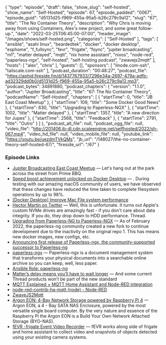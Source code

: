 {
  "type": "episode",
  "draft": false,
  "show_slug": "self-hosted",
  "show_name": "Self-Hosted",
  "episode": 67,
  "episode_padded": "0067",
  "episode_guid": "d5131d25-f969-455a-95a5-b26c279c9a12",
  "slug": "67",
  "title": "The No Container Theory",
  "description": "Why Chris is moving away from using Containers, Alex's new project, and some great follow-up.",
  "date": "2022-03-25T06:45:00-07:00",
  "header_image": "/images/shows/self-hosted.png",
  "categories": [
    "Self-Hosted"
  ],
  "tags": [
    "ansible",
    "asahi linux",
    "beardedtek",
    "docker",
    "docker desktop",
    "esphome",
    "f_fullsync",
    "fevr",
    "frigate",
    "fsync",
    "jupiter broadcasting",
    "m1",
    "matter delayed",
    "mqtt",
    "nix home assistant",
    "nixos",
    "node-red",
    "paperless-ngx",
    "self-hosted",
    "self-hosting podcast",
    "zwavejs2mqtt"
  ],
  "hosts": [
    "alex",
    "chris"
  ],
  "guests": [],
  "sponsors": [
    "linode.com-ssh",
    "tailscale.com-ssh"
  ],
  "podcast_duration": "00:48:27",
  "podcast_file": "https://aphid.fireside.fm/d/1437767933/7296e34a-2697-479a-adfb-ad32329dd0b0/d5131d25-f969-455a-95a5-b26c279c9a12.mp3",
  "podcast_bytes": 34891880,
  "podcast_chapters": {
    "version": "1.1.0",
    "author": "Jupiter Broadcasting",
    "title": "67: The No Container Theory",
    "podcastName": "Self-Hosted",
    "chapters": [
      {
        "startTime": 0,
        "title": "JB East Coast Meetup"
      },
      {
        "startTime": 109,
        "title": "Some Docker Good News"
      },
      {
        "startTime": 630,
        "title": "Upgrading to Paperless-NGX"
      },
      {
        "startTime": 1002,
        "title": "Matter delayed"
      },
      {
        "startTime": 1357,
        "title": "A new direction for Jupes"
      },
      {
        "startTime": 2568,
        "title": "Feedback"
      },
      {
        "startTime": 2791,
        "title": "Outro"
      }
    ]
  },
  "podcast_alt_file": null,
  "podcast_ogg_file": null,
  "video_file": "http://201406.jb-dl.cdn.scaleengine.net/selfhosted/2022/sh-067.mp4",
  "video_hd_file": null,
  "video_mobile_file": null,
  "youtube_link": "https://youtu.be/uezdmTVkQMs",
  "jb_url": "/148027/the-no-container-theory-self-hosted-67/",
  "fireside_url": "/67"
}


### Episode Links

  * [Jupiter Broadcasting East Coast Meetup](https://www.meetup.com/jupiterbroadcasting/events/284291401 "Jupiter Broadcasting East Coast Meetup") — Let's hang out at the park across the street from Prime BBQ.
  * [Speed boost achievement unlocked on Docker Desktop](https://www.docker.com/blog/speed-boost-achievement-unlocked-on-docker-desktop-4-6-for-mac/ "Speed boost achievement unlocked on Docker Desktop") — . During testing with our amazing macOS community of users, we have observed that these changes have reduced the time taken to complete filesystem operations by up to 98%.
  * [[Docker Desktop] Improve Mac File system performance](https://github.com/docker/roadmap/issues/7#issuecomment-1044018513 "\[Docker Desktop\] Improve Mac File system performance")
  * [Hector Martin on Twitter](https://mobile.twitter.com/marcan42/status/1494213855387734019 "Hector Martin on Twitter") — Well, this is unfortunate. It turns out Apple's custom NVMe drives are amazingly fast - if you don't care about data integrity. If you do, they drop down to HDD performance. Thread.
  * [Upgrading from Paperless-NG to Paperless-NGX](https://janhendrikewers.uk/upgrading_from_paperless-ng_to_paperless_ngx.html "Upgrading from Paperless-NG to Paperless-NGX") — As of February 2022, the paperless-ng community created a new fork to continue development due to the inactivity on the original repo 1. This has means new docker images, new configs, etc. 
  * [Announcing first release of Paperless-ngx, the community-supported successor to Paperless-ng](https://www.reddit.com/r/selfhosted/comments/tbcuf0/announcing_first_release_of_paperlessngx_the/ "Announcing first release of Paperless-ngx, the community-supported successor to Paperless-ng")
  * [paperless-ngx](https://github.com/paperless-ngx/paperless-ngx "paperless-ngx") — Paperless-ngx is a document management system that transforms your physical documents into a searchable online archive so you can keep, well, less paper.
  * [Ansible Role: paperless-ng](https://github.com/paperless-ngx/ansible "Ansible Role: paperless-ng")
  * [Matter’s delay means you’ll have to wait longer](https://www.theverge.com/2022/3/24/22994597/matter-delay-nanoleaf-essentials-eve-wemo "Matter’s delay means you’ll have to wait longer") — And some current Thread products won’t be part of the new standard 
  * [MQTT Explained + MQTT Home Assistant and Node-RED integration](https://peyanski.com/mqtt-home-assistant-and-node-red-integration/ "MQTT Explained + MQTT Home Assistant and Node-RED integration")
  * [node-red-contrib-ha-mqtt (node) - Node-RED](https://flows.nodered.org/node/node-red-contrib-ha-mqtt "node-red-contrib-ha-mqtt \(node\) - Node-RED")
  * [ZwaveJS2Mqtt](https://zwave-js.github.io/zwavejs2mqtt/#/ "ZwaveJS2Mqtt")
  * [Argon EON: 4-Bay Network Storage powered by Raspberry Pi 4](https://www.kickstarter.com/projects/argonforty/argon-eon-4-bay-network-storage-powered-by-raspberry-pi-4 "Argon EON: 4-Bay Network Storage powered by Raspberry Pi 4") — Argon EON, a 4 - Bay SATA NAS Enclosure, powered by the most versatile single board computer. By the very nature and essence of the Raspberry Pi the Argon EON is a Build Your Own Network Attached Storage (BYO-NAS).
  * [fEVR -frigate Event Video Recorder](https://github.com/beardedtek-com/fevr "fEVR -frigate Event Video Recorder") — fEVR works along side of frigate and home assistant to collect video and snapshots of objects detected using your existing camera systems.


